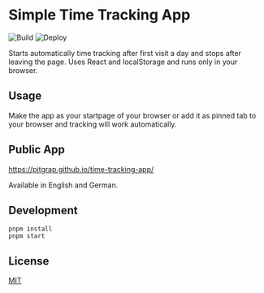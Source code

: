 # Simple Time Tracking App

![Build](https://github.com/pitgrap/time-tracking-app/actions/workflows/build.yml/badge.svg?branch=main)
![Deploy](https://github.com/pitgrap/time-tracking-app/actions/workflows/deploy.yml/badge.svg)

Starts automatically time tracking after first visit a day and stops after leaving the page.
Uses React and localStorage and runs only in your browser.

## Usage

Make the app as your startpage of your browser or add it as pinned tab to your browser and tracking will work automatically.

## Public App

https://pitgrap.github.io/time-tracking-app/

Available in English and German.

## Development

```
pnpm install
pnpm start
```

## License

[MIT](LICENSE)


